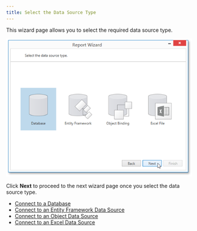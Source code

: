 ```yaml
---
title: Select the Data Source Type
---
```

This wizard page allows you to select the required data source type.

![WPDDesigner_ReportWizard_SelectDataSourceType](../../../../../images/Img122896.png)

Click **Next** to proceed to the next wizard page once you select the data source type.
* [Connect to a Database](../../../../../../interface-elements-for-desktop/articles/report-designer/report-designer-for-wpf/report-wizard/data-bound-report/connect-to-a-database.md)
* [Connect to an Entity Framework Data Source](../../../../../../interface-elements-for-desktop/articles/report-designer/report-designer-for-wpf/report-wizard/data-bound-report/connect-to-an-entity-framework-data-source.md)
* [Connect to an Object Data Source](../../../../../../interface-elements-for-desktop/articles/report-designer/report-designer-for-wpf/report-wizard/data-bound-report/connect-to-an-object-data-source.md)
* [Connect to an Excel Data Source](../../../../../../interface-elements-for-desktop/articles/report-designer/report-designer-for-wpf/report-wizard/data-bound-report/connect-to-an-excel-data-source.md)
